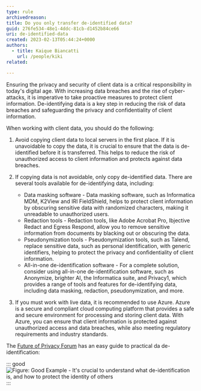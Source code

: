 ```yaml
---
type: rule
archivedreason:
title: Do you only transfer de-identified data?
guid: 276fe534-48e1-4ddc-81cb-d1452b84ce66
uri: de-identified-data
created: 2023-02-13T05:44:24+0000
authors: 
  - title: Kaique Biancatti
    url: /people/kiki
related:

---
```

Ensuring the privacy and security of client data is a critical responsibility in today's digital age. With increasing data breaches and the rise of cyber-attacks, it is imperative to take proactive measures to protect client information. De-identifying data is a key step in reducing the risk of data breaches and safeguarding the privacy and confidentiality of client information.

<!--endintro-->

When working with client data, you should do the following:

1. Avoid copying client data to local servers in the first place. If it is unavoidable to copy the data, it is crucial to ensure that the data is de-identified before it is transferred. This helps to reduce the risk of unauthorized access to client information and protects against data breaches.
2. If copying data is not avoidable, only copy de-identified data. There are several tools available for de-identifying data, including:

   * Data masking software - Data masking software, such as Informatica MDM, K2View and IRI FieldShield, helps to protect client information by obscuring sensitive data with randomized characters, making it unreadable to unauthorized users.
   * Redaction tools - Redaction tools, like Adobe Acrobat Pro, Ibjective Redact and Egress Respond, allow you to remove sensitive information from documents by blacking out or obscuring the data.
   * Pseudonymization tools - Pseudonymization tools, such as Talend, replace sensitive data, such as personal identification, with generic identifiers, helping to protect the privacy and confidentiality of client information.
   * All-in-one de-identification software - For a complete solution, consider using all-in-one de-identification software, such as Anonymize, brighter AI, the Informatica suite, and Privacy1, which provides a range of tools and features for de-identifying data, including data masking, redaction, pseudonymization, and more.
3. If you must work with live data, it is recommended to use Azure. Azure is a secure and compliant cloud computing platform that provides a safe and secure environment for processing and storing client data. With Azure, you can ensure that client information is protected against unauthorized access and data breaches, while also meeting regulatory requirements and industry standards.

The [Future of Privacy Forum](https://fpf.org/blog/a-visual-guide-to-practical-data-de-identification/) has an easy guide to practical da de-identification:

::: good
![Figure: Good Example - It's crucial to understand what de-identification is, and how to protect the identity of others](deidentify.jpg)
:::
